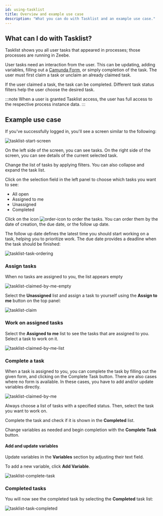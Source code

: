 ```yaml
---
id: using-tasklist
title: Overview and example use case
description: "What you can do with Tasklist and an example use case."
---
```


## What can I do with Tasklist?

Tasklist shows you all user tasks that appeared in processes; those processes are running in Zeebe.

User tasks need an interaction from the user. This can be updating, adding variables, filling out a [Camunda Form](../../../guides/utilizing-forms.md), or simply completion of the task. The user must first claim a task or unclaim an already claimed task.

If the user claimed a task, the task can be completed. Different task status filters help the user choose the desired task.

:::note
When a user is granted Tasklist access, the user has full access to the respective process instance data.
:::

## Example use case

If you've successfully logged in, you'll see a screen similar to the following:

![tasklist-start-screen](../img/tasklist-start-screen_light.png)

On the left side of the screen, you can see tasks. On the right side of the screen, you can see details of the current selected task.

Change the list of tasks by applying filters. You can also collapse and expand the task list.

Click on the selection field in the left panel to choose which tasks you want to see:

- All open
- Assigned to me
- Unassigned
- Completed

Click on the icon ![order-icon](img/order-icon.png) to order the tasks. You can order them by the date of creation, the due date, or the follow up date.

The follow up date defines the latest time you should start working on a task, helping you to prioritize work.
The due date provides a deadline when the task should be finished:

![tasklist-task-ordering](img/tasklist-task-ordering.png)

### Assign tasks

When no tasks are assigned to you, the list appears empty

![tasklist-claimed-by-me-empty](img/tasklist-claimed-by-me-empty_light.png)

Select the **Unassigned** list and assign a task to yourself using the **Assign to me** button on the top panel:

![tasklist-claim](img/tasklist-claim_light.png)

### Work on assigned tasks

Select the **Assigned to me** list to see the tasks that are assigned to you. Select a task to work on it.

![tasklist-claimed-by-me-list](img/tasklist-claimed-by-me-list_light.png)

### Complete a task

When a task is assigned to you, you can complete the task by filling out the given form, and clicking on the Complete Task button. There are also cases where no form is available. In these cases, you have to add and/or update variables directly.

![tasklist-claimed-by-me](img/tasklist-claimed-by-me_light.png)

Always choose a list of tasks with a specified status. Then, select the task you want to work on.

Complete the task and check if it is shown in the **Completed** list.

Change variables as needed and begin completion with the **Complete Task** button.

#### Add and update variables

Update variables in the **Variables** section by adjusting their text field.

To add a new variable, click **Add Variable**.

![tasklist-complete-task](img/tasklist-complete-task_light.png)

### Completed tasks

You will now see the completed task by selecting the **Completed** task list:

![tasklist-task-completed](img/tasklist-task-completed_light.png)
